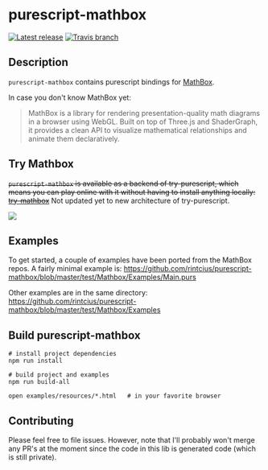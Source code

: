 # purescript-mathbox

[![Latest release](http://img.shields.io/github/release/rintcius/purescript-mathbox.svg)](https://github.com/rintcius/purescript-mathbox/releases)
[![Travis branch](https://img.shields.io/travis/rintcius/purescript-mathbox/master.svg)](https://travis-ci.org/rintcius/purescript-mathbox)

## Description

`purescript-mathbox` contains purescript bindings for [MathBox](https://gitgud.io/unconed/mathbox).

In case you don't know MathBox yet:

> MathBox is a library for rendering presentation-quality math diagrams in a browser using WebGL.
> Built on top of Three.js and ShaderGraph, it provides a clean API to visualize mathematical
> relationships and animate them declaratively.

## Try Mathbox

~~`purescript-mathbox` is available as a backend of try-purescript,
which means you can play online with it without having to install anything locally:
[try-mathbox](http://try.purescript.org/?backend=mathbox)~~ Not updated yet to new architecture of try-purescript.

![](./doc/resources/try-mathbox.gif)

## Examples

To get started, a couple of examples have been ported from the MathBox repos.
A fairly minimal example is:
https://github.com/rintcius/purescript-mathbox/blob/master/test/Mathbox/Examples/Main.purs

Other examples are in the same directory: https://github.com/rintcius/purescript-mathbox/blob/master/test/Mathbox/Examples

## Build purescript-mathbox

```
# install project dependencies
npm run install

# build project and examples
npm run build-all

open examples/resources/*.html   # in your favorite browser
```
## Contributing

Please feel free to file issues. However, note that I'll probably won't merge any PR's at the moment since the code in this lib is generated code (which is still private).
